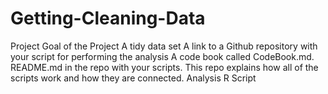 # Getting-Cleaning-Data
Project
Goal of the Project
A tidy data set
  A link to a Github repository with your script for performing the analysis
  A code book called CodeBook.md. 
  README.md in the repo with your scripts. This repo explains how all of the scripts work and how they are connected.
  Analysis R Script
